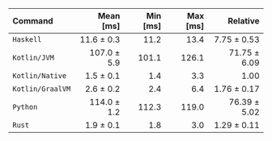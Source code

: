 | Command | Mean [ms] | Min [ms] | Max [ms] | Relative |
|:---|---:|---:|---:|---:|
| `Haskell` | 11.6 ± 0.3 | 11.2 | 13.4 | 7.75 ± 0.53 |
| `Kotlin/JVM` | 107.0 ± 5.9 | 101.1 | 126.1 | 71.75 ± 6.09 |
| `Kotlin/Native` | 1.5 ± 0.1 | 1.4 | 3.3 | 1.00 |
| `Kotlin/GraalVM` | 2.6 ± 0.2 | 2.4 | 6.4 | 1.76 ± 0.17 |
| `Python` | 114.0 ± 1.2 | 112.3 | 119.0 | 76.39 ± 5.02 |
| `Rust` | 1.9 ± 0.1 | 1.8 | 3.0 | 1.29 ± 0.11 |
